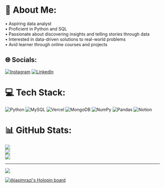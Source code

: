 # 💫 About Me:
• Aspiring data analyst<br> • Proficient in Python and SQL<br> • Passionate about discovering insights and telling stories through data<br> • Interested in data-driven solutions to real-world problems<br> • Avid learner through online courses and projects


## 🌐 Socials:
[![Instagram](https://img.shields.io/badge/Instagram-%23E4405F.svg?logo=Instagram&logoColor=white)](https://instagram.com/jasimrazi) [![LinkedIn](https://img.shields.io/badge/LinkedIn-%230077B5.svg?logo=linkedin&logoColor=white)](https://linkedin.com/in/jasimrazi) 

# 💻 Tech Stack:
![Python](https://img.shields.io/badge/python-3670A0?style=for-the-badge&logo=python&logoColor=ffdd54) ![MySQL](https://img.shields.io/badge/mysql-%2300f.svg?style=for-the-badge&logo=mysql&logoColor=white) ![Vercel](https://img.shields.io/badge/vercel-%23000000.svg?style=for-the-badge&logo=vercel&logoColor=white) ![MongoDB](https://img.shields.io/badge/MongoDB-%234ea94b.svg?style=for-the-badge&logo=mongodb&logoColor=white) ![NumPy](https://img.shields.io/badge/numpy-%23013243.svg?style=for-the-badge&logo=numpy&logoColor=white) ![Pandas](https://img.shields.io/badge/pandas-%23150458.svg?style=for-the-badge&logo=pandas&logoColor=white) ![Notion](https://img.shields.io/badge/Notion-%23000000.svg?style=for-the-badge&logo=notion&logoColor=white)
# 📊 GitHub Stats:
![](https://github-readme-stats.vercel.app/api?username=jasimrazi&theme=dark&hide_border=true&include_all_commits=true&count_private=true)<br/>
![](https://github-readme-streak-stats.herokuapp.com/?user=jasimrazi&theme=dark&hide_border=true)<br/>
![](https://github-readme-stats.vercel.app/api/top-langs/?username=jasimrazi&theme=dark&hide_border=true&include_all_commits=true&count_private=true&layout=compact)

---
[![](https://visitcount.itsvg.in/api?id=jasimrazi&icon=5&color=3)](https://visitcount.itsvg.in)

<!-- Proudly created with GPRM ( https://gprm.itsvg.in ) -->

[![@jasimrazi's Holopin board](https://holopin.me/jasimrazi)](https://holopin.io/@jasimrazi)
<!---
jasimrazi/jasimrazi is a ✨ special ✨ repository because its `README.md` (this file) appears on your GitHub profile.
You can click the Preview link to take a look at your changes.
--->
